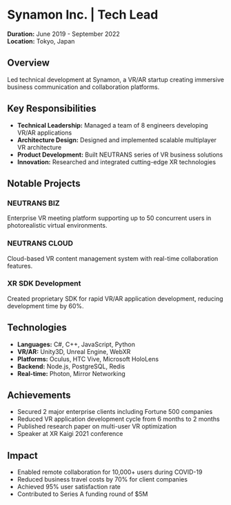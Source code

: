 # Synamon Inc. | Tech Lead

**Duration:** June 2019 - September 2022  
**Location:** Tokyo, Japan

## Overview

Led technical development at Synamon, a VR/AR startup creating immersive business communication and collaboration platforms.

## Key Responsibilities

- **Technical Leadership:** Managed a team of 8 engineers developing VR/AR applications
- **Architecture Design:** Designed and implemented scalable multiplayer VR architecture
- **Product Development:** Built NEUTRANS series of VR business solutions
- **Innovation:** Researched and integrated cutting-edge XR technologies

## Notable Projects

### NEUTRANS BIZ
Enterprise VR meeting platform supporting up to 50 concurrent users in photorealistic virtual environments.

### NEUTRANS CLOUD
Cloud-based VR content management system with real-time collaboration features.

### XR SDK Development
Created proprietary SDK for rapid VR/AR application development, reducing development time by 60%.

## Technologies

- **Languages:** C#, C++, JavaScript, Python
- **VR/AR:** Unity3D, Unreal Engine, WebXR
- **Platforms:** Oculus, HTC Vive, Microsoft HoloLens
- **Backend:** Node.js, PostgreSQL, Redis
- **Real-time:** Photon, Mirror Networking

## Achievements

- Secured 2 major enterprise clients including Fortune 500 companies
- Reduced VR application development cycle from 6 months to 2 months
- Published research paper on multi-user VR optimization
- Speaker at XR Kaigi 2021 conference

## Impact

- Enabled remote collaboration for 10,000+ users during COVID-19
- Reduced business travel costs by 70% for client companies
- Achieved 95% user satisfaction rate
- Contributed to Series A funding round of $5M